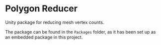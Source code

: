 # Polygon Reducer

Unity package for reducing mesh vertex counts.

The package can be found in the `Packages` folder, as it has been set up as an
embedded package in this project.
